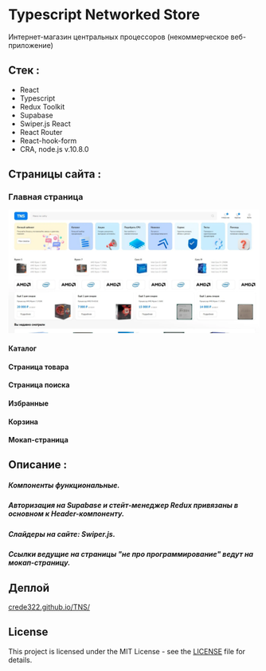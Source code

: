 # Typescript Networked Store

Интернет-магазин центральных процессоров (некоммерческое веб-приложение)

## Стек :

- React
- Typescript
- Redux Toolkit
- Supabase
- Swiper.js React
- React Router
- React-hook-form
- CRA, node.js v.10.8.0

## Страницы сайта :

### Главная страница
<a href="https://crede322.github.io/TNS/#/" target="_blank" rel="noopener noreferrer"><img src="./screenshots/screenshot1mainpage.webp" alt="Главная страница"></a>

#### Каталог

#### Страница товара

#### Страница поиска

#### Избранные

#### Корзина

#### Мокап-страница

## Описание :

##### Компоненты функциональные.

##### Авторизация на Supabase и стейт-менеджер Redux привязаны в основном к Header-компоненту.

##### Слайдеры на сайте: Swiper.js.

##### Ссылки ведущие на страницы "не про программирование" ведут на мокап-страницу.

## Деплой

[crede322.github.io/TNS/](https://crede322.github.io/TNS/)

## License

This project is licensed under the MIT License - see the [LICENSE](./LICENSE) file for details.
